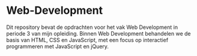 # Web-Development
Dit repository bevat de opdrachten voor het vak Web Development in periode 3 van mijn opleiding. Binnen Web Development behandelen we de basis van HTML, CSS en JavaScript, met een focus op interactief programmeren met JavaScript en jQuery.
